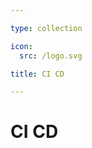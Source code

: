 ```yaml
---

type: collection

icon:
  src: /logo.svg

title: CI CD

---
```


# CI CD

<ShowBreadcrumb />

<ShowResources />
